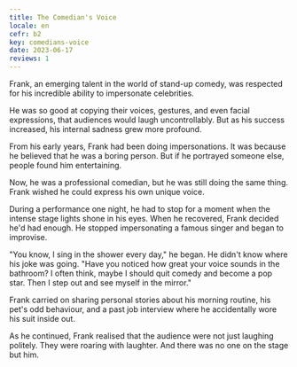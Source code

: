 ```yaml
---
title: The Comedian's Voice
locale: en
cefr: b2
key: comedians-voice
date: 2023-06-17
reviews: 1
---
```


Frank, an emerging talent in the world of stand-up comedy, was respected for his incredible ability to impersonate celebrities.

He was so good at copying their voices, gestures, and even facial expressions, that audiences would laugh uncontrollably. But as his success increased, his internal sadness grew more profound.

From his early years, Frank had been doing impersonations. It was because he believed that he was a boring person. But if he portrayed someone else, people found him entertaining.

Now, he was a professional comedian, but he was still doing the same thing. Frank wished he could express his own unique voice.

During a performance one night, he had to stop for a moment when the intense stage lights shone in his eyes. When he recovered, Frank decided he'd had enough. He stopped impersonating a famous singer and began to improvise.

"You know, I sing in the shower every day," he began. He didn't know where his joke was going. "Have you noticed how great your voice sounds in the bathroom? I often think, maybe I should quit comedy and become a pop star. Then I step out and see myself in the mirror."

Frank carried on sharing personal stories about his morning routine, his pet's odd behaviour, and a past job interview where he accidentally wore his suit inside out.

As he continued, Frank realised that the audience were not just laughing politely. They were roaring with laughter. And there was no one on the stage but him.